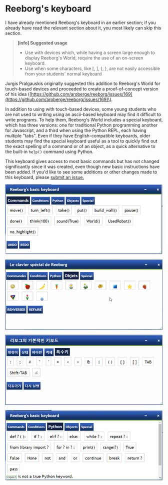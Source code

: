 # Reeborg's keyboard

I have already mentioned Reeborg's keyboard in an earlier section; if you already have read the relevant section about it, you most likely can skip this section.

> **\[info\] Suggested usage**
>
> * Use with devices which, while having a screen large enough to display Reeborg's World, require the use of an on-screen keyboard.
> * Use when some characters, like \[, \], {, }, are not easily accessible from your students' normal keyboard

Jurgis Pralgauskis originally suggested this addition to Reeborg's World for touch-based devices and proceeded to create a proof-of-concept version of his idea \([https://github.com/aroberge/reeborg/issues/169](https://github.com/aroberge/reeborg/issues/169)\).

In addition to using with touch-based devices, some young students who are not used to writing using an ascii-based keyboard may find it difficult to write programs. To help them, Reeborg's World includes a special keyboard, which has three versions: one for traditional Python programming another for Javascript, and a third when using the Python REPL, each having multiple "tabs". Even if they have English-compatible keyboards, older students may find the special keyboard useful as a tool to quickly find out the exact spelling of a command or of an object, as a quick alternative to the built-in `help()` command using Python.

This keyboard gives access to most basic commands but has not changed significantly since it was created, even though new basic instructions have been added. If you'd like to see some additions or other changes made to this keyboard, please [submit an issue.](https://github.com/aroberge/reeborg/issues)

![](/assets/keyboard1.png)

![](/assets/keyboard3.png)

![](/assets/keyboard4.png)

![](/assets/keyboard2.png)

